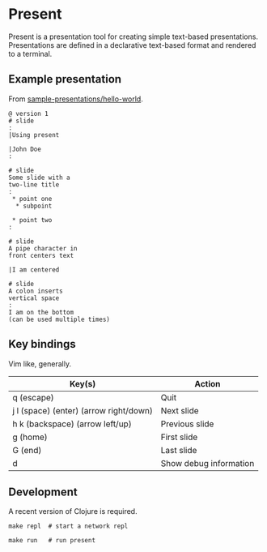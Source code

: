 # Present

Present is a presentation tool for creating simple text-based presentations. Presentations are defined in a declarative text-based format and rendered to a terminal.


## Example presentation

From [sample-presentations/hello-world](sample-presentations/hello-world).

```
@ version 1
# slide
:
|Using present

|John Doe
:

# slide
Some slide with a
two-line title
:
 * point one
  * subpoint

 * point two
:

# slide
A pipe character in
front centers text

|I am centered

# slide
A colon inserts
vertical space
:
I am on the bottom
(can be used multiple times)
```


## Key bindings

Vim like, generally.

| Key(s)                                  | Action                             |
| --------------------------------------- | ---------------------------------- |
| q (escape)                              | Quit                               |
| j l (space) (enter) (arrow right/down)  | Next slide                         |
| h k (backspace) (arrow left/up)         | Previous slide                     |
| g (home)                                | First slide                        |
| G (end)                                 | Last slide                         |
| d                                       | Show debug information             |


## Development

A recent version of Clojure is required.

```shell
make repl  # start a network repl

make run   # run present
```
